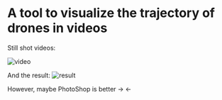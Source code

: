 # A tool to visualize the trajectory of drones in videos
Still shot videos:

![video](./example/video.gif)

And the result:
![result](./example/photo.jpg)

However, maybe PhotoShop is better -> <-
